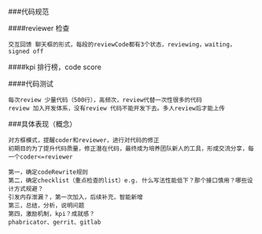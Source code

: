 ###代码规范

####reviewer 检查

	交互回馈 聊天框的形式，每段的reviewCode都有3个状态，reviewing，waiting，
	signed off

####kpi 排行榜，code score

####代码测试

	每次review 少量代码（500行），高频次，review代替一次性很多的代码
	review 加入开发体系，没有review 代码不能开发下去。多人review后才能上传

###具体表现（概念）

	对方框模式，提醒coder和reviewer，进行对代码的修正
	初期目的为了提升代码质量，修正潜在代码，最终成为培养团队新人的工具，形成交流分享，每一个coder<=reviewer

	第一，确定codeRewrite规则
	第二，确定checklist（重点检查的list）e.g. 什么写法性能低下？那个接口慎用？哪些设计方式规避？
	引发内存泄漏？，第一次加入，后续补充，智能新增
	第三，总结，分析，说明问题
	第四，激励机制，kpi？成就感？
	phabricator、gerrit、gitlab
